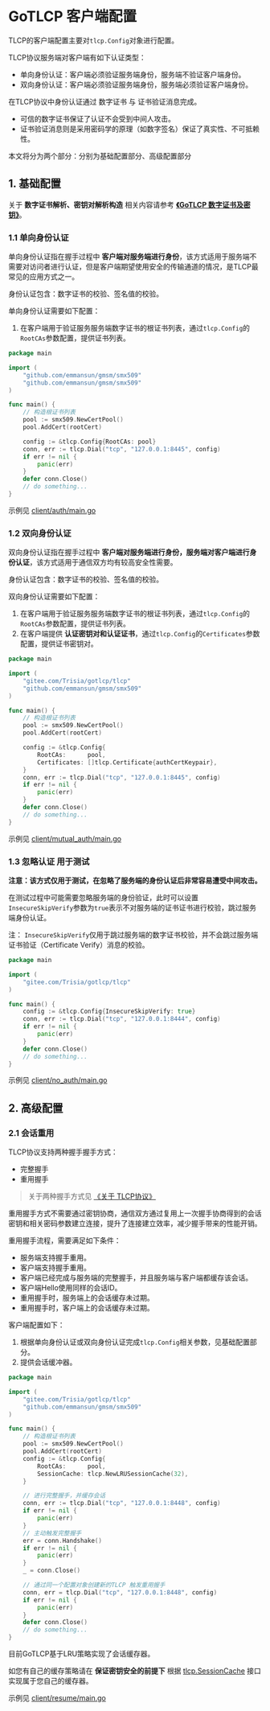 # GoTLCP 客户端配置

TLCP的客户端配置主要对`tlcp.Config`对象进行配置。

TLCP协议服务端对客户端有如下认证类型：

- 单向身份认证：客户端必须验证服务端身份，服务端不验证客户端身份。
- 双向身份认证：客户端必须验证服务端身份，服务端必须验证客户端身份。

在TLCP协议中身份认证通过 数字证书 与 证书验证消息完成。

- 可信的数字证书保证了认证不会受到中间人攻击。
- 证书验证消息则是采用密码学的原理（如数字签名）保证了真实性、不可抵赖性。

本文将分为两个部分：分别为基础配置部分、高级配置部分

## 1. 基础配置

关于 **数字证书解析、密钥对解析构造** 相关内容请参考 [**《GoTLCP 数字证书及密钥》**](./CertAndKey.md)。

### 1.1 单向身份认证

单向身份认证指在握手过程中 **客户端对服务端进行身份**，该方式适用于服务端不需要对访问者进行认证，但是客户端期望使用安全的传输通道的情况，是TLCP最常见的应用方式之一。

身份认证包含：数字证书的校验、签名值的校验。

单向身份认证需要如下配置：

1. 在客户端用于验证服务服务端数字证书的根证书列表，通过`tlcp.Config`的`RootCAs`参数配置，提供证书列表。

```go
package main

import (
	"github.com/emmansun/gmsm/smx509"
	"github.com/emmansun/gmsm/smx509"
)

func main() {
	// 构造根证书列表
	pool := smx509.NewCertPool()
	pool.AddCert(rootCert)

	config := &tlcp.Config{RootCAs: pool}
	conn, err := tlcp.Dial("tcp", "127.0.0.1:8445", config)
	if err != nil {
		panic(err)
	}
	defer conn.Close()
	// do something...
}
```

示例见 [client/auth/main.go](../example/client/auth/main.go)

### 1.2 双向身份认证

双向身份认证指在握手过程中 **客户端对服务端进行身份，服务端对客户端进行身份认证**，该方式适用于通信双方均有较高安全性需要。

身份认证包含：数字证书的校验、签名值的校验。

双向身份认证需要如下配置：

1. 在客户端用于验证服务服务端数字证书的根证书列表，通过`tlcp.Config`的`RootCAs`参数配置，提供证书列表。
2. 在客户端提供 **认证密钥对和认证证书**，通过`tlcp.Config`的`Certificates`参数配置，提供证书密钥对。

```go
package main

import (
	"gitee.com/Trisia/gotlcp/tlcp"
	"github.com/emmansun/gmsm/smx509"
)

func main() {
	// 构造根证书列表
	pool := smx509.NewCertPool()
	pool.AddCert(rootCert)

	config := &tlcp.Config{
		RootCAs:      pool,
		Certificates: []tlcp.Certificate{authCertKeypair},
	}
	conn, err := tlcp.Dial("tcp", "127.0.0.1:8445", config)
	if err != nil {
		panic(err)
	}
	defer conn.Close()
	// do something...
}
```

示例见 [client/mutual_auth/main.go](../example/client/mutual_auth/main.go)


### 1.3 忽略认证 用于测试 

**注意：该方式仅用于测试，在忽略了服务端的身份认证后非常容易遭受中间攻击。**

在测试过程中可能需要忽略服务端的身份验证，此时可以设置 `InsecureSkipVerify`参数为`true`表示不对服务端的证书证书进行校验，跳过服务端身份认证。

注： `InsecureSkipVerify`仅用于跳过服务端的数字证书校验，并不会跳过服务端证书验证（Certificate Verify）消息的校验。

```go
package main

import (
	"gitee.com/Trisia/gotlcp/tlcp"
)

func main() {
	config := &tlcp.Config{InsecureSkipVerify: true}
	conn, err := tlcp.Dial("tcp", "127.0.0.1:8444", config)
	if err != nil {
		panic(err)
	}
	defer conn.Close()
	// do something...
}

```

示例见 [client/no_auth/main.go](../example/client/no_auth/main.go)

## 2. 高级配置

### 2.1 会话重用

TLCP协议支持两种握手握手方式：

- 完整握手
- 重用握手

> 关于两种握手方式见 [《关于 TLCP协议》](./AboutTLCP.md)

重用握手方式不需要通过密钥协商，通信双方通过复用上一次握手协商得到的会话密钥和相关密码参数建立连接，提升了连接建立效率，减少握手带来的性能开销。

重用握手流程，需要满足如下条件：

- 服务端支持握手重用。
- 客户端支持握手重用。
- 客户端已经完成与服务端的完整握手，并且服务端与客户端都缓存该会话。
- 客户端Hello使用同样的会话ID。
- 重用握手时，服务端上的会话缓存未过期。
- 重用握手时，客户端上的会话缓存未过期。

客户端配置如下：

1. 根据单向身份认证或双向身份认证完成`tlcp.Config`相关参数，见基础配置部分。
2. 提供会话缓冲器。

```go
package main

import (
	"gitee.com/Trisia/gotlcp/tlcp"
	"github.com/emmansun/gmsm/smx509"
)

func main() {
	// 构造根证书列表
	pool := smx509.NewCertPool()
	pool.AddCert(rootCert)
	config := &tlcp.Config{
		RootCAs:      pool,
		SessionCache: tlcp.NewLRUSessionCache(32),
	}

	// 进行完整握手，并缓存会话
	conn, err := tlcp.Dial("tcp", "127.0.0.1:8448", config)
	if err != nil {
		panic(err)
	}
	// 主动触发完整握手
	err = conn.Handshake()
	if err != nil {
		panic(err)
	}
	_ = conn.Close()

	// 通过同一个配置对象创建新的TLCP 触发重用握手
	conn, err = tlcp.Dial("tcp", "127.0.0.1:8448", config)
	if err != nil {
		panic(err)
	}
	defer conn.Close()
	// do something...
}
```

目前GoTLCP基于LRU策略实现了会话缓存器。 

如您有自己的缓存策略请在 **保证密钥安全的前提下** 根据 [tlcp.SessionCache](../tlcp/session.go) 接口实现属于您自己的缓存器。

示例见 [client/resume/main.go](../example/client/resume/main.go)
